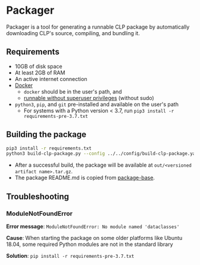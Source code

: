 # Packager

Packager is a tool for generating a runnable CLP package by automatically downloading CLP's source, 
compiling, and bundling it.

## Requirements

* 10GB of disk space
* At least 2GB of RAM
* An active internet connection
* [Docker](https://docs.docker.com/engine/install/)
  * `docker` should be in the user's path, and
  * [runnable without superuser privileges](https://docs.docker.com/engine/install/linux-postinstall/#manage-docker-as-a-non-root-user)
    (without sudo)
* `python3`, `pip`, and `git` pre-installed and available on the user's path
  * For systems with a Python version < 3.7, run `pip3 install -r requirements-pre-3.7.txt`

## Building the package

```bash
pip3 install -r requirements.txt
python3 build-clp-package.py --config ../../config/build-clp-package.yaml
```

* After a successful build, the package will be available at `out/<versioned artifact name>.tar.gz`.
* The package README.md is copied from [package-base](../../components/package-base).


## Troubleshooting

### ModuleNotFoundError

**Error message**: ```ModuleNotFoundError: No module named 'dataclasses'```

**Cause**: When starting the package on some older platforms like Ubuntu 18.04, some required Python modules are not in 
the standard library

**Solution**: `pip install -r requirements-pre-3.7.txt`
